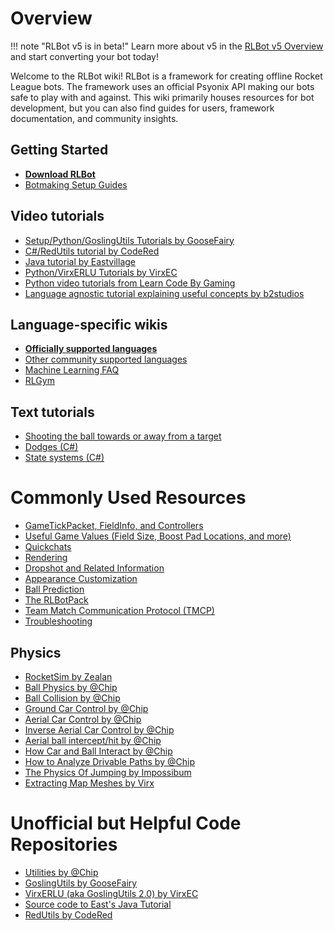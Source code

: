 # Overview

!!! note "RLBot v5 is in beta!"
	Learn more about v5 in the [RLBot v5 Overview](/v5/framework/v5) and start converting your bot today!

Welcome to the RLBot wiki!
RLBot is a framework for creating offline Rocket League bots.
The framework uses an official Psyonix API making our bots safe to play with and against.
This wiki primarily houses resources for bot development, but you can also find guides for users, framework documentation, and community insights.

## Getting Started

- **[Download RLBot](http://www.rlbot.org/)**
- [Botmaking Setup Guides](http://www.rlbot.org/)

## Video tutorials

- [Setup/Python/GoslingUtils Tutorials by GooseFairy](https://www.youtube.com/playlist?list=PL2MGDOTjPtl8fuoXmqxTmASW1ZtrPEXQ2)
- [C#/RedUtils tutorial by CodeRed](https://youtube.com/playlist?list=PLya5kk1rYdS4PqJV19B3KIH7l3P6lZPwX)
- [Java tutorial by Eastvillage](https://youtube.com/playlist?list=PL0Chr9HhL2DQijgJ4b4ho4pBpxFfHXP0m)
- [Python/VirxERLU Tutorials by VirxEC](https://www.youtube.com/playlist?list=PLeo0zkmzSE-UUFV-bd2vWtqiqe2cjaQNf)
- [Python video tutorials from Learn Code By Gaming](https://www.youtube.com/watch?v=DwBB7871rX0)
- [Language agnostic tutorial explaining useful concepts by b2studios](https://youtu.be/DJtK0bmSMGs)

## Language-specific wikis

- **[Officially supported languages](http://rlbot.org/)**
- [Other community supported languages](/framework/supported-programming-languages#community-supported-languages)
- [Machine Learning FAQ](/botmaking/machine-learning-faq)
- [RLGym](https://rlgym.org/)

## Text tutorials

- [Shooting the ball towards or away from a target](/botmaking/shooting-the-ball-towards-or-away-from-a-target)
- [Dodges (C#)](https://tangil.me/posts/dodges)
- [State systems (C#)](https://tangil.me/posts/state)

# Commonly Used Resources

- [GameTickPacket, FieldInfo, and Controllers](/botmaking/input-and-output-data)
- [Useful Game Values (Field Size, Boost Pad Locations, and more)](/botmaking/useful-game-values)
- [Quickchats](https://github.com/RLBot/RLBotPythonExample/wiki/Quickchat)
- [Rendering](/botmaking/rendering)
- [Dropshot and Related Information](/botmaking/dropshot)
- [Appearance Customization](/botmaking/bot-customization)
- [Ball Prediction](/botmaking/ball-path-prediction)
- [The RLBotPack](https://github.com/RLBot/RLBotPack)
- [Team Match Communication Protocol (TMCP)](/botmaking/team-match-communication-protocol)
- [Troubleshooting](/troubleshooting/installation-errors)

## Physics

- [RocketSim by Zealan](https://github.com/ZealanL/RocketSim)
- [Ball Physics by @Chip](https://samuelpmish.github.io/rocket_league/ball_simulation_1/)
- [Ball Collision by @Chip](https://samuelpmish.github.io/rocket_league/ball_simulation_2/)
- [Ground Car Control by @Chip](https://samuelpmish.github.io/rocket_league/ground_control/)
- [Aerial Car Control by @Chip](https://samuelpmish.github.io/rocket_league/aerial_control/)
- [Inverse Aerial Car Control by @Chip](https://samuelpmish.github.io/rocket_league/inverse_aerial_control/)
- [Aerial ball intercept/hit by @Chip](https://samuelpmish.github.io/rocket_league/aerial_hit/)
- [How Car and Ball Interact by @Chip](https://samuelpmish.github.io/rocket_league/ball_simulation_3/)
- [How to Analyze Drivable Paths by @Chip](https://samuelpmish.github.io/rocket_league/path_analysis/)
- [The Physics Of Jumping by Impossibum](/botmaking/jumping-physics)
- [Extracting Map Meshes by Virx](/miscellaneous/extracting-map-meshes)

# Unofficial but Helpful Code Repositories

- [Utilities by @Chip](https://github.com/samuelpmish/RLUtilities)
- [GoslingUtils by GooseFairy](https://github.com/ddthj/GoslingUtils)
- [VirxERLU (aka GoslingUtils 2.0) by VirxEC](https://github.com/VirxEC/VirxERLU)
- [Source code to East's Java Tutorial](https://github.com/NicEastvillage/RLBotJavaTutorialSourceCode)
- [RedUtils by CodeRed](https://github.com/ItsCodeRed/RedUtils/)
